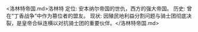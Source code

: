 <洛林特帝国.md>洛林特 
定位: 安本纳尔帝国的世仇，西方的强大帝国。
  历史: 曾在“丁香战争”中作为篡位者的盟友。
  现状: 因殖民地利益分割问题与骑士团彻底决裂，是皇帝合纵连横以对抗骑士团的重要伙伴。</洛林特帝国.md>